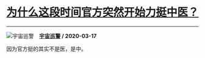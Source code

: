 # [为什么这段时间官方突然开始力挺中医？](https://www.zhihu.com/answer/1083948332)

-----------------------------------------------------------------

![宇宙巡警](https://pic4.zhimg.com/v2-bb3487c28ceec242516e1a4ed9b89fca.jpg?source=1940ef5c "宇宙巡警")&emsp;**[宇宙巡警](https://www.zhihu.com/people/ling-xing-56-64) / 2020-03-17**

因为官方挺的其实不是医，是中。

